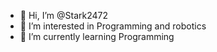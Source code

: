 - 👋 Hi, I’m @Stark2472
- 👀 I’m interested in Programming and robotics
- 🌱 I’m currently learning Programming

<!---
Stark2472/Stark2472 is a ✨ special ✨ repository because its `README.md` (this file) appears on your GitHub profile.
You can click the Preview link to take a look at your changes.
--->
